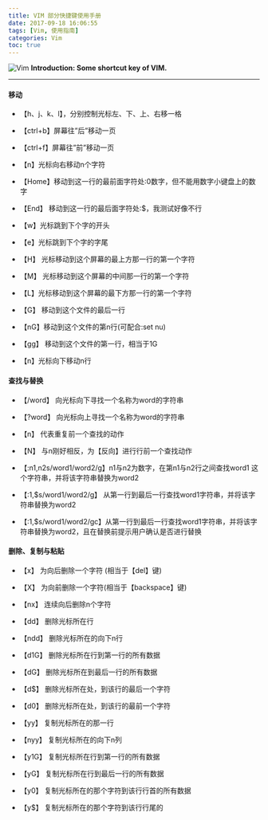 ```yaml
---
title: VIM 部分快捷键使用手册
date: 2017-09-18 16:06:55
tags: [Vim, 使用指南]
categories: Vim
toc: true
---
```


![Vim](http://otdo5q3gt.bkt.clouddn.com/vimpic.jpg)
**Introduction: Some shortcut key of VIM.**
<!-- more -->

---

#### 移动
- 【h、j、k、l】，分别控制光标左、下、上、右移一格

- 【ctrl+b】屏幕往”后”移动一页

- 【ctrl+f】屏幕往”前”移动一页

- 【n<space>】光标向右移动n个字符

- 【Home】移动到这一行的最前面字符处:0数字，但不能用数字小键盘上的数字

- 【End】 移动到这一行的最后面字符处:$，我测试好像不行

- 【w】光标跳到下个字的开头

- 【e】光标跳到下个字的字尾

- 【H】 光标移动到这个屏幕的最上方那一行的第一个字符

- 【M】 光标移动到这个屏幕的中间那一行的第一个字符

- 【L】光标移动到这个屏幕的最下方那一行的第一个字符

- 【G】 移动到这个文件的最后一行

- 【nG】移动到这个文件的第n行(可配合:set nu)

- 【gg】 移动到这个文件的第一行，相当于1G

- 【n<Enter>】光标向下移动n行

#### 查找与替换
- 【/word】 向光标向下寻找一个名称为word的字符串

- 【?word】 向光标向上寻找一个名称为word的字符串

- 【n】 代表重复前一个查找的动作

- 【N】 与n刚好相反，为【反向】进行行前一个查找动作

- 【:n1,n2s/word1/word2/g】n1与n2为数字，在第n1与n2行之间查找word1 这个字符串，并将该字符串替换为word2

- 【:1,$s/word1/word2/g】 从第一行到最后一行查找word1字符串，并将该字符串替换为word2

- 【:1,$s/word1/word2/gc】从第一行到最后一行查找word1字符串，并将该字符串替换为word2，且在替换前提示用户确认是否进行替换

#### 删除、复制与粘贴

- 【x】 为向后删除一个字符 (相当于【del】键)

- 【X】 为向前删除一个字符(相当于【backspace】键)

- 【nx】 连续向后删除n个字符

- 【dd】 删除光标所在行

- 【ndd】 删除光标所在的向下n行

- 【d1G】 删除光标所在行到第一行的所有数据

- 【dG】 删除光标所在到最后一行的所有数据

- 【d$】 删除光标所在处，到该行的最后一个字符

- 【d0】 删除光标所在处，到该行的最前一个字符

- 【yy】 复制光标所在的那一行

- 【nyy】 复制光标所在的向下n列

- 【y1G】 复制光标所在行到第一行的所有数据

- 【yG】 复制光标所在行到最后一行的所有数据

- 【y0】 复制光标所在的那个字符到该行行首的所有数据

- 【y$】 复制光标所在的那个字符到该行行尾的

